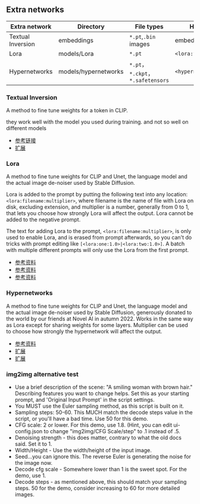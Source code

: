 ## Extra networks

| Extra network     | Directory            | File types                        | How to use in prompt             |
| ----------------- | -------------------- | --------------------------------- | -------------------------------- |
| Textual Inversion | embeddings           | `*.pt`,`.bin` images              | embedding's filename             |
| Lora              | models/Lora          | `*.pt`                            | `<lora:filename:multiplier>`     |
| Hypernetworks     | models/hypernetworks | `*.pt`，`*.ckpt`，`*.safetensors` | `<hypernet:filename:multiplier>` |

### Textual Inversion

A method to fine tune weights for a token in CLIP.

they work well with the model you used during training. and not so well on different models

- [参考链接](https://github.com/AUTOMATIC1111/stable-diffusion-webui/wiki/Textual-Inversion)
- [扩展](https://github.com/tkalayci71/embedding-inspector)

### Lora

A method to fine tune weights for CLIP and Unet, the language model and the actual image de-noiser used by Stable Diffusion.

Lora is added to the prompt by putting the following text into any location: `<lora:filename:multiplier>`, where filename is the name of file with Lora on disk, excluding extension, and multiplier is a number, generally from 0 to 1, that lets you choose how strongly Lora will affect the output. Lora cannot be added to the negative prompt.

The text for adding Lora to the prompt, `<lora:filename:multiplier>`, is only used to enable Lora, and is erased from prompt afterwards, so you can't do tricks with prompt editing like `[<lora:one:1.0>|<lora:two:1.0>]`. A batch with multiple different prompts will only use the Lora from the first prompt.

- [参考资料](https://github.com/kohya-ss/sd-scripts)
- [参考资料](https://rentry.org/2chAI_LoRA_Dreambooth_guide_english)
- [参考资料](https://github.com/opparco/stable-diffusion-webui-composable-lora)

### Hypernetworks

A method to fine tune weights for CLIP and Unet, the language model and the actual image de-noiser used by Stable Diffusion, generously donated to the world by our friends at Novel AI in autumn 2022. Works in the same way as Lora except for sharing weights for some layers. Multiplier can be used to choose how strongly the hypernetwork will affect the output.

- [参考资料](https://rentry.org/hypernetwork4dumdums)
- [扩展](https://github.com/aria1th/Hypernetwork-MonkeyPatch-Extension)
- [扩展](https://github.com/antis0007/sd-webui-multiple-hypernetworks)

### img2img alternative test

- Use a brief description of the scene: "A smiling woman with brown hair." Describing features you want to change helps. Set this as your starting prompt, and 'Original Input Prompt' in the script settings.
- You MUST use the Euler sampling method, as this script is built on it.
- Sampling steps: 50-60. This MUCH match the decode steps value in the script, or you'll have a bad time. Use 50 for this demo.
- CFG scale: 2 or lower. For this demo, use 1.8. (Hint, you can edit ui-config.json to change "img2img/CFG Scale/step" to .1 instead of .5.
- Denoising strength - this does matter, contrary to what the old docs said. Set it to 1.
- Width/Height - Use the width/height of the input image.
- Seed...you can ignore this. The reverse Euler is generating the noise for the image now.
- Decode cfg scale - Somewhere lower than 1 is the sweet spot. For the demo, use 1.
- Decode steps - as mentioned above, this should match your sampling steps. 50 for the demo, consider increasing to 60 for more detailed images.
